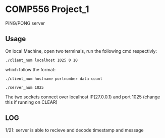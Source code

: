 # COMP556 Project_1

PING/PONG server 

## Usage

On local Machine, open two terminals, run the following cmd respectivly:
```shell
./client_num localhost 1025 0 10
```
which follow the format: 
```shell
./client_num hostname portnumber data count
```
```shell
./server_num 1025
```
The two sockets connect over localhost IP(27.0.0.1) and port 1025 (change this if running on CLEAR)

## LOG

1/21: server is able to recieve and decode timestamp and message